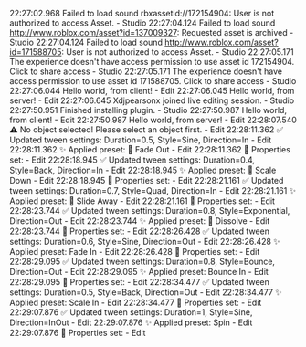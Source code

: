 22:27:02.968 Failed to load sound rbxassetid://172154904: User is not authorized to access Asset. - Studio
22:27:04.124 Failed to load sound http://www.roblox.com/asset?id=137009327: Requested asset is archived - Studio
22:27:04.124 Failed to load sound http://www.roblox.com/asset?id=171588705: User is not authorized to access Asset. - Studio
22:27:05.171 The experience doesn't have access permission to use asset id 172154904. Click to share access - Studio
22:27:05.171 The experience doesn't have access permission to use asset id 171588705. Click to share access - Studio
22:27:06.044 Hello world, from client! - Edit
22:27:06.045 Hello world, from server! - Edit
22:27:06.645 Xdjpearsonx joined live editing session. - Studio
22:27:50.951 Finished installing plugin. - Studio
22:27:50.987 Hello world, from client! - Edit
22:27:50.987 Hello world, from server! - Edit
22:28:07.540 ⚠️ No object selected! Please select an object first. - Edit
22:28:11.362 ✅ Updated tween settings: Duration=0.5, Style=Sine, Direction=In - Edit
22:28:11.362 ✨ Applied preset: 💫 Fade Out - Edit
22:28:11.362 📝 Properties set: - Edit
22:28:18.945 ✅ Updated tween settings: Duration=0.4, Style=Back, Direction=In - Edit
22:28:18.945 ✨ Applied preset: 🔻 Scale Down - Edit
22:28:18.945 📝 Properties set: - Edit
22:28:21.161 ✅ Updated tween settings: Duration=0.7, Style=Quad, Direction=In - Edit
22:28:21.161 ✨ Applied preset: 🌊 Slide Away - Edit
22:28:21.161 📝 Properties set: - Edit
22:28:23.744 ✅ Updated tween settings: Duration=0.8, Style=Exponential, Direction=Out - Edit
22:28:23.744 ✨ Applied preset: 💨 Dissolve - Edit
22:28:23.744 📝 Properties set: - Edit
22:28:26.428 ✅ Updated tween settings: Duration=0.6, Style=Sine, Direction=Out - Edit
22:28:26.428 ✨ Applied preset: Fade In - Edit
22:28:26.428 📝 Properties set: - Edit
22:28:29.095 ✅ Updated tween settings: Duration=0.8, Style=Bounce, Direction=Out - Edit
22:28:29.095 ✨ Applied preset: Bounce In - Edit
22:28:29.095 📝 Properties set: - Edit
22:28:34.477 ✅ Updated tween settings: Duration=0.5, Style=Back, Direction=Out - Edit
22:28:34.477 ✨ Applied preset: Scale In - Edit
22:28:34.477 📝 Properties set: - Edit
22:29:07.876 ✅ Updated tween settings: Duration=1, Style=Sine, Direction=InOut - Edit
22:29:07.876 ✨ Applied preset: Spin - Edit
22:29:07.876 📝 Properties set: - Edit
